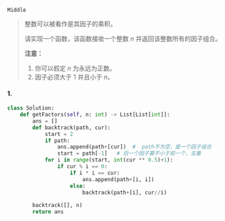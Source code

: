 `Middle`

> 整数可以被看作是其因子的乘积。
>
> 请实现一个函数，该函数接收一个整数 *n* 并返回该整数所有的因子组合。
>
> **注意：**
>
> 1. 你可以假定 *n* 为永远为正数。
> 2. 因子必须大于 1 并且小于 *n*。

#### 1.

```python
class Solution:
    def getFactors(self, n: int) -> List[List[int]]:
        ans = []
        def backtrack(path, cur):
            start = 2
            if path: 
                ans.append(path+[cur])  #  path不为空，是一个因子组合
                start = path[-1]   # 后一个因子要不小于前一个，去重
            for i in range(start, int(cur ** 0.5)+1):
                if cur % i == 0:
                    if i * i == cur:
                        ans.append(path+[i, i])
                    else:
                        backtrack(path+[i], cur//i)
                    
        backtrack([], n)
        return ans
```

